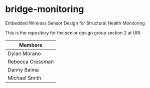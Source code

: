 bridge-monitoring
=================

Embedded Wireless Sensor Design for Structural Health Monitoring

This is the repository for the senior design group section 2 at URI.

| Members|
|--------|
|Dylan Morano|
|Rebecca Cressman|
|Danny Baima|
|Michael Smith|